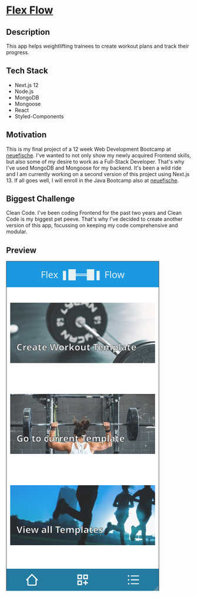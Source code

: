 # [Flex Flow](flexflow.vercel.app/)

## Description

This app helps weightlifting trainees to create workout plans and track their progress.

## Tech Stack

- Next.js 12
- Node.js
- MongoDB
- Mongoose
- React
- Styled-Components

## Motivation

This is my final project of a 12 week Web Development Bootcamp at [neuefische](https://www.neuefische.de/en).
I've wanted to not only show my newly acquired Frontend skills, but also some
of my desire to work as a Full-Stack Developer. That's why I've used MongoDB
and Mongoose for my backend. It's been a wild ride and I am currently working
on a second version of this project using Next.js 13.
If all goes well, I will enroll in the Java Bootcamp also at [neuefische](https://www.neuefische.de/en).

## Biggest Challenge

Clean Code. I've been coding Frontend for the past two years and Clean Code
is my biggest pet peeve. That's why I've decided to create another version of
this app, focussing on keeping my code comprehensive and modular.

## Preview

![Preview of my app's home screen](/public/iphone_xr.png)
